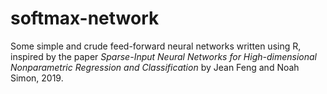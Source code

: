 # softmax-network

Some simple and crude feed-forward neural networks written using R, inspired by the paper *Sparse-Input Neural Networks for High-dimensional Nonparametric Regression and Classification* by Jean Feng and Noah Simon, 2019.